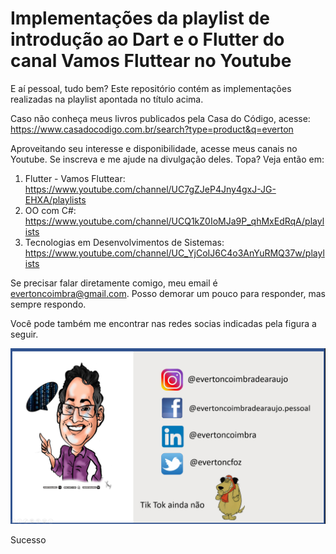 # Implementações da playlist de introdução ao Dart e o Flutter do canal Vamos Fluttear no Youtube

E aí pessoal, tudo bem? Este repositório contém as implementações realizadas na playlist apontada no título acima.

Caso não conheça meus livros publicados pela Casa do Código, acesse: https://www.casadocodigo.com.br/search?type=product&q=everton

Aproveitando seu interesse e disponibilidade, acesse meus canais no Youtube. Se inscreva e me ajude na divulgação deles. Topa? Veja então em:

1. Flutter - Vamos Fluttear: https://www.youtube.com/channel/UC7gZJeP4Jny4gxJ-JG-EHXA/playlists
2. OO com C#: https://www.youtube.com/channel/UCQ1kZ0IoMJa9P_qhMxEdRqA/playlists
3. Tecnologias em Desenvolvimentos de Sistemas: https://www.youtube.com/channel/UC_YjCoIJ6C4o3AnYuRMQ37w/playlists

Se precisar falar diretamente comigo, meu email é evertoncoimbra@gmail.com. Posso demorar um pouco para responder, mas sempre respondo.

Você pode também me encontrar nas redes socias indicadas pela figura a seguir.

![Minhas rede sociais. {w=50%}](https://github.com/evertonfoz/persitencia-em-flutter/blob/main/redessociais.png)

Sucesso
